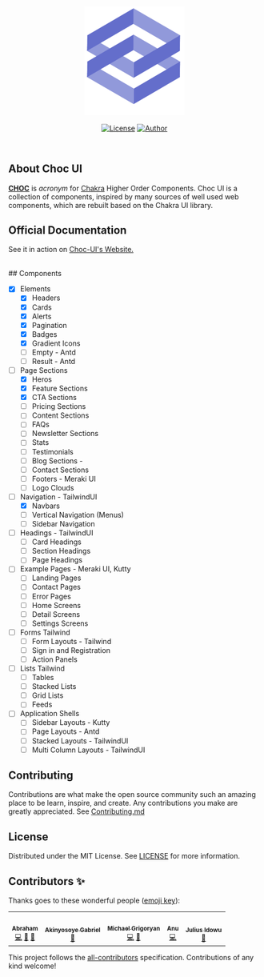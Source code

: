 <p align="center"><a href="https://choc-ui.tech" target="_blank"><img src="./public/logo.png" width="200"></a></p>
 
<div align="center">

[![License](https://img.shields.io/github/license/anubra266/choc-ui.svg?style=for-the-badge)](https://github.com/anubra266/choc-ui/blob/master/LICENSE)
[![Author](https://img.shields.io/badge/author-@anubra266-blue.svg?style=for-the-badge)](https://github.com/anubra266)

</div>
<br />

## About Choc UI

[**CHOC**](https://choc-ui.tech) is _acronym_ for [Chakra](https://chakra-ui.com) Higher Order Components. Choc UI is a collection of components, inspired by many sources of well used web components, which are rebuilt based on the Chakra UI library.

## Official Documentation
See it in action on [Choc-UI's Website.](https://choc-ui.tech)

<br/>
## Components

- [x] Elements
  - [x] Headers
  - [x] Cards
  - [x] Alerts
  - [x] Pagination
  - [x] Badges
  - [x] Gradient Icons
  - [ ] Empty - Antd
  - [ ] Result - Antd
- [ ] Page Sections
  - [x] Heros
  - [x] Feature Sections
  - [x] CTA Sections
  - [ ] Pricing Sections
  - [ ] Content Sections
  - [ ] FAQs
  - [ ] Newsletter Sections
  - [ ] Stats
  - [ ] Testimonials
  - [ ] Blog Sections -
  - [ ] Contact Sections
  - [ ] Footers - Meraki UI
  - [ ] Logo Clouds
- [ ] Navigation - TailwindUI
  - [x] Navbars
  - [ ] Vertical Navigation (Menus)
  - [ ] Sidebar Navigation
- [ ] Headings - TailwindUI
  - [ ] Card Headings
  - [ ] Section Headings
  - [ ] Page Headings
- [ ] Example Pages - Meraki UI, Kutty
  - [ ] Landing Pages
  - [ ] Contact Pages
  - [ ] Error Pages
  - [ ] Home Screens
  - [ ] Detail Screens
  - [ ] Settings Screens
- [ ] Forms Tailwind
  - [ ] Form Layouts - Tailwind
  - [ ] Sign in and Registration
  - [ ] Action Panels
- [ ] Lists Tailwind
  - [ ] Tables
  - [ ] Stacked Lists
  - [ ] Grid Lists
  - [ ] Feeds
- [ ] Application Shells
  - [ ] Sidebar Layouts - Kutty
  - [ ] Page Layouts - Antd
  - [ ] Stacked Layouts - TailwindUI
  - [ ] Multi Column Layouts - TailwindUI

## Contributing

Contributions are what make the open source community such an amazing place to be learn, inspire, and create. Any contributions you make are greatly appreciated. See [Contributing.md](./CONTRIBUTING.md)

## License

Distributed under the MIT License. See [LICENSE](./LICENSE.md) for more information.

## Contributors ✨

Thanks goes to these wonderful people ([emoji key](https://allcontributors.org/docs/en/emoji-key)):

<!-- ALL-CONTRIBUTORS-LIST:START - Do not remove or modify this section -->
<!-- prettier-ignore-start -->
<!-- markdownlint-disable -->
<table>
  <tr>
    <td align="center"><a href="https://github.com/anubra266"><img src="https://avatars.githubusercontent.com/u/30869823?v=4?s=50" width="50px;" alt=""/><br /><sub><b>Abraham</b></sub></a><br /><a href="https://github.com/anubra266/choc-ui/commits?author=anubra266" title="Code">💻</a> <a href="#design-anubra266" title="Design">🎨</a> <a href="#maintenance-anubra266" title="Maintenance">🚧</a></td>
    <td align="center"><a href="https://github.com/GabrielFemi"><img src="https://avatars.githubusercontent.com/u/39733548?v=4?s=50" width="50px;" alt=""/><br /><sub><b>Akinyosoye Gabriel</b></sub></a><br /><a href="#maintenance-GabrielFemi" title="Maintenance">🚧</a></td>
    <td align="center"><a href="https://michaelgrigoryan.com"><img src="https://avatars.githubusercontent.com/u/56165400?v=4?s=50" width="50px;" alt=""/><br /><sub><b>Michael Grigoryan</b></sub></a><br /><a href="https://github.com/anubra266/choc-ui/commits?author=MichaelGrigoryan25" title="Code">💻</a> <a href="#design-MichaelGrigoryan25" title="Design">🎨</a></td>
    <td align="center"><a href="https://github.com/abraham266"><img src="https://avatars.githubusercontent.com/u/73303261?v=4?s=50" width="50px;" alt=""/><br /><sub><b>Anu</b></sub></a><br /><a href="https://github.com/anubra266/choc-ui/commits?author=abraham266" title="Code">💻</a></td>
    <td align="center"><a href="http://geniushub.com.ng/"><img src="https://avatars.githubusercontent.com/u/12122519?v=4?s=50" width="50px;" alt=""/><br /><sub><b>Julius Idowu</b></sub></a><br /><a href="#maintenance-JuliRash" title="Maintenance">🚧</a></td>
  </tr>
</table>

<!-- markdownlint-restore -->
<!-- prettier-ignore-end -->

<!-- ALL-CONTRIBUTORS-LIST:END -->

This project follows the [all-contributors](https://github.com/all-contributors/all-contributors) specification. Contributions of any kind welcome!
